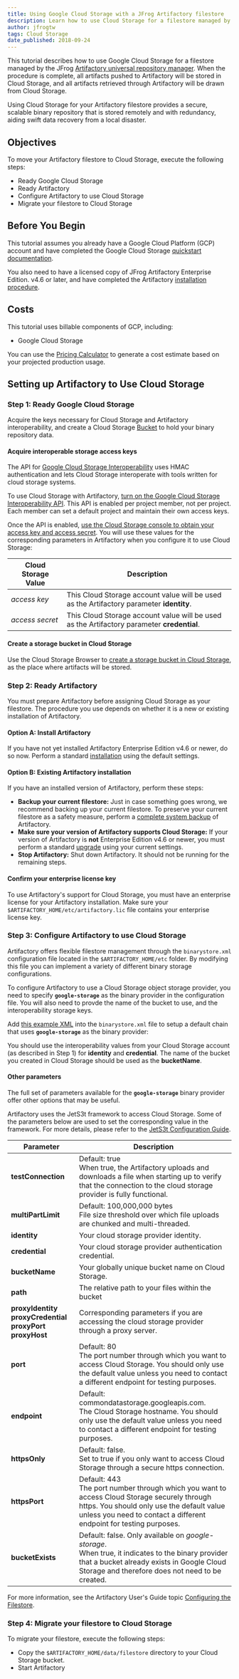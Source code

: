 ```yaml
---
title: Using Google Cloud Storage with a JFrog Artifactory filestore
description: Learn how to use Cloud Storage for a filestore managed by a JFrog Artifactory universal repository manager.
author: jfrogtw
tags: Cloud Storage
date_published: 2018-09-24
---
```


This tutorial describes how to use Google Cloud Storage for a filestore managed
by the JFrog [Artifactory universal repository manager](https://jfrog.com/artifactory/).
When the procedure is complete, all artifacts pushed to Artifactory will be
stored in Cloud Storage, and all artifacts retrieved through Artifactory will be
drawn from Cloud Storage.

Using Cloud Storage for your Artifactory filestore provides a secure, scalable
binary repository that is stored remotely and with redundancy, aiding swift data
recovery from a local disaster.

## Objectives

To move your Artifactory filestore to Cloud Storage, execute the following
steps:

* Ready Google Cloud Storage
* Ready Artifactory
* Configure Artifactory to use Cloud Storage
* Migrate your filestore to Cloud Storage

## Before You Begin

This tutorial assumes you already have a Google Cloud Platform (GCP) account and
have completed the Google Cloud Storage [quickstart documentation](https://cloud.google.com/storage/docs/quickstarts).

You also need to have a licensed copy of JFrog Artifactory Enterprise Edition.
v4.6 or later, and have completed the Artifactory [installation procedure](https://www.jfrog.com/confluence/display/RTF/Installing+Artifactory).

## Costs

This tutorial uses billable components of GCP, including:

- Google Cloud Storage

You can use the [Pricing Calculator](https://cloud.google.com/products/calculator/)
to generate a cost estimate based on your projected production usage.

## Setting up Artifactory to Use Cloud Storage

### Step 1: Ready Google Cloud Storage

Acquire the keys necessary for Cloud Storage and Artifactory interoperability,
and create a Cloud Storage [Bucket](https://cloud.google.com/storage/docs/key-terms#buckets)
to hold your binary repository data.

#### Acquire interoperable storage access keys

The API for [Google Cloud Storage Interoperability](https://cloud.google.com/storage/docs/interoperability)
uses HMAC authentication and lets Cloud Storage interoperate with tools written
for cloud storage systems.

To use Cloud Storage with Artifactory, [turn on the Google Cloud Storage Interoperability API](https://support.google.com/cloud/answer/6158841).
This API is enabled per project member, not per project. Each member can set a
default project and maintain their own access keys.

Once the API is enabled, [use the Cloud Storage console to obtain your access key and access secret](https://console.cloud.google.com/projectselector/storage/).
You will use these values for the corresponding parameters in Artifactory when
you configure it to use Cloud Storage:


| Cloud Storage Value | Description |
| --- | --- |
| _access key_ | This Cloud Storage account value will be used as the Artifactory parameter __identity__.  |
| _access secret_ | This Cloud Storage account value will be used as the Artifactory parameter __credential__. |

#### Create a storage bucket in Cloud Storage

Use the Cloud Storage Browser to [create a storage bucket in Cloud Storage](https://cloud.google.com/storage/docs/creating-buckets),
as the place where artifacts will be stored.

### Step 2: Ready Artifactory

You must prepare Artifactory before assigning Cloud Storage as your filestore.
The procedure you use depends on whether it is a new or existing installation of
Artifactory.

#### Option A: Install Artifactory

If you have not yet installed Artifactory Enterprise Edition v4.6 or newer, do
so now. Perform a standard [installation](https://www.jfrog.com/confluence/display/RTF/Installing+Artifactory)
using the default settings.

#### Option B: Existing Artifactory installation
If you have an installed version of Artifactory, perform these steps:

* **Backup your current filestore:** Just in case something goes wrong, we
  recommend backing up your current filestore. To preserve your current
  filestore as a safety measure, perform a [complete system  backup](https://www.jfrog.com/confluence/display/RTF5X/Managing+Backups#ManagingBackups-CompleteSystemBackup)
  of Artifactory.
* **Make sure your version of Artifactory supports Cloud Storage:** If your
  version of Artifactory is __not__ Enterprise Edition v4.6 or newer, you must
  perform a standard [upgrade](https://www.jfrog.com/confluence/display/RTF/Upgrading+Artifactory)
  using your current settings.
*  **Stop Artifactory:** Shut down Artifactory. It should not be running for the
remaining steps.

#### Confirm your enterprise license key

To use Artifactory's support for Cloud Storage, you must have an enterprise
license for your Artifactory installation. Make sure your
`$ARTIFACTORY_HOME/etc/artifactory.lic` file contains your enterprise license
key.

### Step 3: Configure Artifactory to use Cloud Storage

Artifactory offers flexible filestore management through the `binarystore.xml`
configuration file located in the `$ARTIFACTORY_HOME/etc` folder. By modifying
this file you can implement a variety of different binary storage
configurations.

To configure Artifactory to use a Cloud Storage object storage provider, you
need to specify **`google-storage`** as the binary provider in the configuration
file. You will also need to provde the name of the bucket to use, and the
interoperability storage keys.

Add [this example XML]() into the `binarystore.xml` file to setup a default
chain that uses **`google-storage`** as the binary provider:

You should use the interoperability values from your Cloud Storage account
(as described in Step 1) for __identity__ and __credential__.  The name of the
bucket you created in Cloud Storage should be used as the __bucketName__.

#### Other parameters

The full set of parameters available for the **`google-storage`** binary
provider offer other options that may be useful.

Artifactory uses the JetS3t framework to access Cloud Storage. Some of the
parameters below are used to set the corresponding value in the framework. For
more details, please refer to the [JetS3t Configuration Guide](http://www.jets3t.org/toolkit/configuration.html).

| Parameter | Description |
| --- | --- |
| __testConnection__ | Default: true<br/>When true, the Artifactory uploads and downloads a file when starting up to verify that the connection to the cloud storage provider is fully functional. |
| __multiPartLimit__ | Default: 100,000,000 bytes <br/>File size threshold over which file uploads are chunked and multi-threaded. |
| __identity__ | Your cloud storage provider identity. |
| __credential__ | Your cloud storage provider authentication credential. |
| __bucketName__ | <span>Your globally unique bucket name on Cloud Storage.</span> |
| __path__ | The relative path to your files within the bucket |
| __proxyIdentity__ __proxyCredential__ __proxyPort__ __proxyHost__ | Corresponding parameters if you are accessing the cloud storage provider through a proxy server. |
| __port__ | Default: 80 <br/>The port number through which you want to access Cloud Storage. You should only use the default value unless you need to contact a different endpoint for testing purposes. |
| __endpoint__ | Default: commondatastorage.googleapis.com. <br/>The Cloud Storage hostname. You should only use the default value unless you need to contact a different endpoint for testing purposes. |
| __httpsOnly__ | Default: false. <br/>Set to true if you only want to access Cloud Storage through a secure https connection. |
| __httpsPort__ | Default: 443 <br/>The port number through which you want to access Cloud Storage securely through https. You should only use the default value unless you need to contact a different endpoint for testing purposes. |
| __bucketExists__ | Default: false. Only available on _google-storage_. <br/>When true, it indicates to the binary provider that a bucket already exists in Google Cloud Storage and therefore does not need to be created. |

For more information, see the Artifactory User's Guide topic [Configuring the Filestore](/confluence/display/RTF5X/Configuring+the+Filestore#ConfiguringtheFilestore-GoogleStorage,S3andS3OldBinaryProviders).

### Step 4: Migrate your filestore to Cloud Storage

To migrate your filestore, execute the following steps:

* Copy the `$ARTIFACTORY_HOME/data/filestore` directory to your Cloud Storage
    bucket.
* Start Artifactory
